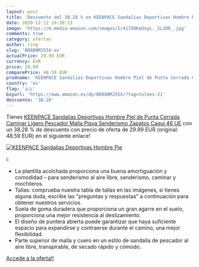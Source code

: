 ```yaml
---
layout: post
title: 'Descuento del 38.28 % en KEENPACE Sandalias Deportivas Hombre Pie'
date: 2020-12-12 19:20:13
image: 'https://m.media-amazon.com/images/I/41lDOKeOxyL._SL200_.jpg'
comments: true
category: ofertas
author: ring
slug: 'B088NMJS5X-es'
actualPrice: 29.99 EUR
currency: EUR
price: 29.99
comparePrice: 48.59 EUR
prodname: 'KEENPACE Sandalias Deportivas Hombre Piel de Punta Cerrada Caminar Ligero Pescador Malla Playa Senderismo Zapatos Caqui 46 UE'
country: 'es'
flag: '🇪🇸'
buyurl: 'https://www.amazon.es/dp/B088NMJS5X/?tag=tolees-21'
descuento: '38.28'
---
```


Tienes [KEENPACE Sandalias Deportivas Hombre Piel de Punta Cerrada Caminar Ligero Pescador Malla Playa Senderismo Zapatos Caqui 46 UE](https://www.amazon.es/dp/B088NMJS5X/?tag=tolees-21) con un 38.28 % de descuento con precio de oferta de 29.99 EUR (original: 48.59 EUR) en el siguiente enlace!

[![KEENPACE Sandalias Deportivas Hombre Pie](https://m.media-amazon.com/images/I/41lDOKeOxyL._SL200_.jpg)](https://www.amazon.es/dp/B088NMJS5X/?tag=tolees-21)

ℹ️:

- La plantilla acolchada proporciona una buena amortiguación y comodidad – para senderismo al aire libre, senderismo, caminar y mochileros.
- Tallas: comprueba nuestra tabla de tallas en las imágenes, si tienes alguna duda, escribe las "preguntas y respuestas" a continuación para obtener nuestros servicios.
- Suela de goma duradera que proporciona un gran agarre en el suelo, proporciona una mejor resistencia al deslizamiento.
- El diseño de puntera abierta puede garantizar que haya suficiente espacio para expandirse y contraerse durante el camino, una mejor flexibilidad.
- Parte superior de malla y cuero en un estilo de sandalia de pescador al aire libre, transpirable, de secado rápido y cómodo.

[Accede a la oferta!!](https://www.amazon.es/dp/B088NMJS5X/?tag=tolees-21)
